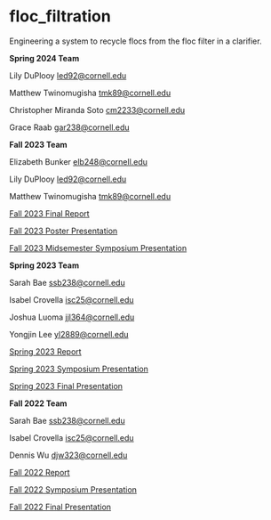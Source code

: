 # floc_filtration

Engineering a system to recycle flocs from the floc filter in a clarifier. 

**Spring 2024 Team**

Lily DuPlooy led92@cornell.edu

Matthew Twinomugisha tmk89@cornell.edu

Christopher Miranda Soto cm2233@cornell.edu

Grace Raab gar238@cornell.edu

**Fall 2023 Team**

Elizabeth Bunker elb248@cornell.edu

Lily DuPlooy led92@cornell.edu

Matthew Twinomugisha tmk89@cornell.edu

[Fall 2023 Final Report](https://docs.google.com/document/d/e/2PACX-1vQ6bFhjHnYxNtdnEKAGb-ObU8phu5poE9KqvsQOUFwvds0K15mjY8v_Jn8QNdg4BVRurKiq7gMG6uI1/pub)

[Fall 2023 Poster Presentation](https://drive.google.com/file/d/1HOe1SqDJPN45MgT_aUHH4li0QQUrNVTR/view?usp=sharing) 

[Fall 2023 Midsemester Symposium Presentation](https://docs.google.com/presentation/d/e/2PACX-1vRonHKQiLT5NZA3D3CWV-nTVEy1ekrv5syPxlbVu-JpvnfleMiFdThdtAoj4q2DIdV-iw9Dxemtotxb/pub?start=false&loop=false&delayms=3000)

**Spring 2023 Team**

Sarah Bae ssb238@cornell.edu

Isabel Crovella isc25@cornell.edu

Joshua Luoma jjl364@cornell.edu

Yongjin Lee yl2889@cornell.edu

[Spring 2023 Report](https://docs.google.com/document/d/e/2PACX-1vQbe2d_udAdqcTTwb2c1bnL89Y_lcu1RAd85CHS2NUu2maOM9dGpqckxaOjxDAB1RUZtuy3VeS9mt8j/pub)

[Spring 2023 Symposium Presentation](https://docs.google.com/presentation/d/e/2PACX-1vR66umxP-wrbdqrUel3P0ml12ynTAjBu_Cu5VTH388ZH5-6KoVlf7WFYTRPFP7QYelpY5Bwwc91aipz/pub?start=false&loop=false&delayms=3000)

[Spring 2023 Final Presentation](https://docs.google.com/presentation/d/e/2PACX-1vTd3uvB5MjobSg4xqtFgfoRbHARmfy3ltfk17rKVa5weCPVzd9QDEBTFI6eeiDMt0XDdVFELl-J1mU_/pub?start=true&loop=true&delayms=5000)

**Fall 2022 Team**

Sarah Bae ssb238@cornell.edu

Isabel Crovella isc25@cornell.edu

Dennis Wu djw323@cornell.edu

[Fall 2022 Report](https://docs.google.com/document/d/e/2PACX-1vRjqUriUMM9oMXKQtTT6qh4h82vb-TMZ1fLXjzS1X0kZV6jVFVMMCyXUvos8VyxD4ggZNHVfGXz8k39/pub)

[Fall 2022 Symposium Presentation](https://docs.google.com/presentation/d/e/2PACX-1vTCGlapHM6T2Vl6PtFMonCpXlZItJqIQikQNQX_vd3ZDJmhmSlC9toiW0eusng5U8DVEiXo2JAixYS4/pub?start=false&loop=false&delayms=30000)

[Fall 2022 Final Presentation](https://docs.google.com/presentation/d/e/2PACX-1vQf8VkfrtjTlBFRLVr5xJITDW6JqJ_ssQMOVugLyz5QRk4MY0qvzuD1SGX39ZHCdgU6uXuURnLWzbap/pub?start=false&loop=false&delayms=3000)
